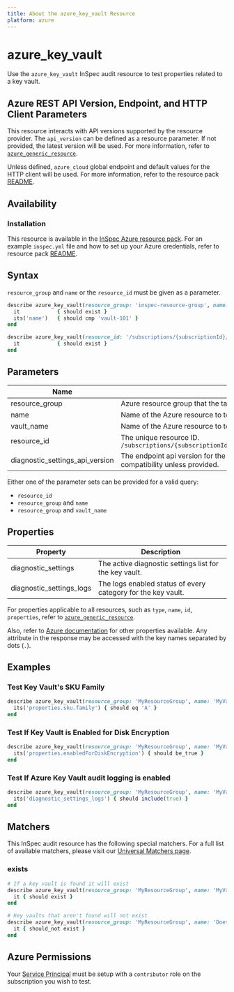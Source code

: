 ```yaml
---
title: About the azure_key_vault Resource
platform: azure
---
```


# azure_key_vault

Use the `azure_key_vault` InSpec audit resource to test properties related to a key vault.

## Azure REST API Version, Endpoint, and HTTP Client Parameters

This resource interacts with API versions supported by the resource provider.
The `api_version` can be defined as a resource parameter.
If not provided, the latest version will be used.
For more information, refer to [`azure_generic_resource`](azure_generic_resource.md).

Unless defined, `azure_cloud` global endpoint and default values for the HTTP client will be used.
For more information, refer to the resource pack [README](../../README.md).

## Availability

### Installation

This resource is available in the [InSpec Azure resource pack](https://github.com/inspec/inspec-azure). 
For an example `inspec.yml` file and how to set up your Azure credentials, refer to resource pack [README](../../README.md#Service-Principal).

## Syntax

`resource_group` and `name` or the `resource_id` must be given as a parameter.
```ruby
describe azure_key_vault(resource_group: 'inspec-resource-group', name: 'vault-101') do
  it            { should exist }
  its('name')   { should cmp 'vault-101' }    
end
```
```ruby
describe azure_key_vault(resource_id: '/subscriptions/{subscriptionId}/resourceGroups/{resourceGroup}/providers/Microsoft.KeyVault/vaults/{vaultName}') do
  it            { should exist }
end
```
## Parameters

| Name                            | Description                                                                      |
|---------------------------------|----------------------------------------------------------------------------------|
| resource_group                  | Azure resource group that the targeted resource resides in. `MyResourceGroup`    |
| name                            | Name of the Azure resource to test. `MyVault`                                    |
| vault_name                      | Name of the Azure resource to test (for backward compatibility). `MyVault`       |
| resource_id                     | The unique resource ID. `/subscriptions/{subscriptionId}/resourceGroups/{resourceGroup}/providers/Microsoft.KeyVault/vaults/{vaultName}` |
| diagnostic_settings_api_version | The endpoint api version for the `diagnostic_settings` property. `2017-05-01-preview` will be used for backward compatibility unless provided. |

Either one of the parameter sets can be provided for a valid query:
- `resource_id`
- `resource_group` and `name`
- `resource_group` and `vault_name`

## Properties

| Property                              | Description |
|---------------------------------------|-------------|
| diagnostic_settings                   | The active diagnostic settings list for the key vault. |
| diagnostic_settings_logs              | The logs enabled status of every category for the key vault. |

For properties applicable to all resources, such as `type`, `name`, `id`, `properties`, refer to [`azure_generic_resource`](azure_generic_resource.md#properties).

Also, refer to [Azure documentation](https://docs.microsoft.com/en-us/rest/api/keyvault/vaults/get#vault) for other properties available. 
Any attribute in the response may be accessed with the key names separated by dots (`.`).

## Examples

### Test Key Vault's SKU Family
```ruby
describe azure_key_vault(resource_group: 'MyResourceGroup', name: 'MyVaultName') do
  its('properties.sku.family') { should eq 'A' }
end
```
### Test If Key Vault is Enabled for Disk Encryption
```ruby
describe azure_key_vault(resource_group: 'MyResourceGroup', name: 'MyVaultName') do
  its('properties.enabledForDiskEncryption') { should be_true }
end
```
### Test If Azure Key Vault audit logging is enabled
```ruby
describe azure_key_vault(resource_group: 'MyResourceGroup', name: 'MyVaultName') do
  its('diagnostic_settings_logs') { should include(true) }
end
```
## Matchers

This InSpec audit resource has the following special matchers. For a full list of available matchers, please visit our [Universal Matchers page](/inspec/matchers/).

### exists
```ruby
# If a key vault is found it will exist
describe azure_key_vault(resource_group: 'MyResourceGroup', name: 'MyVaultName') do
  it { should exist }
end

# Key vaults that aren't found will not exist
describe azure_key_vault(resource_group: 'MyResourceGroup', name: 'DoesNotExist') do
  it { should_not exist }
end
```
## Azure Permissions

Your [Service Principal](https://docs.microsoft.com/en-us/azure/azure-resource-manager/resource-group-create-service-principal-portal) must be setup with a `contributor` role on the subscription you wish to test.
